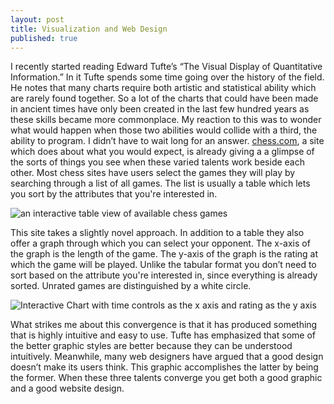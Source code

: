 ```yaml
---
layout: post
title: Visualization and Web Design
published: true
---
```

I recently started reading Edward Tufte&rsquo;s &ldquo;The Visual Display of
Quantitative Information.&rdquo; In it Tufte spends some time going over the
history of the field. He notes that many charts require both artistic and
statistical ability which are rarely found together. So a lot of the charts
that could have been made in ancient times have only been created in the last
few hundred years as these skills became more commonplace. My reaction to this
was to wonder what would happen when those two abilities would collide with a
third, the ability to program. I didn&rsquo;t have to wait long for an answer.
[chess.com][1], a site which does about what you would
expect, is already giving a a glimpse of the sorts of things you see when
these varied talents work beside each other. Most chess sites have users
select the games they will play by searching through a list of all games.
The list is usually a table which lets you sort by the attributes that you're
interested in.

![an interactive table view of available chess games][2]

This site takes a slightly novel approach. In addition to a table they also
offer a graph through which you can select your opponent. The x-axis of the
graph is the length of the game. The y-axis of the graph is the rating at which
the game will be played. Unlike the tabular format you don&rsquo;t need to sort
based on the attribute you're interested in, since everything is already
sorted. Unrated games are distinguished by a white circle.

![Interactive Chart with time controls as the x axis and rating as the y axis][3]

What strikes me about this convergence is that it has produced something that
is highly intuitive and easy to use. Tufte has emphasized that some of
the better graphic styles are better because they can be understood
intuitively. Meanwhile, many web designers have argued that a good design
doesn&rsquo;t make its users think. This graphic accomplishes the latter by
being the former. When these three talents converge you get both a good
graphic and a good website design.

[1]: https://chess.com/
[2]: https://lh6.googleusercontent.com/yOK8dZ4pyci7m_yhx08iTg2nFQGpNmqeb2jDMNJZZamWl1Ia5GyURhyB8cuL6P--wltsL7p0eAXwutSoM_68G_U_OJ3WAE5vvE3sps9ztm4W64o_4liH9e5INS8g3q4e
[3]: https://lh4.googleusercontent.com/Pa1pZjFWgrtTCpqXbCZBV8QPYLdiLuTYjJWXqp5fYjHqSHBx0fDlpSSr9rvXkB9Zr-BZxZv7vwMSwcl05tldY5OwfldGmMEY4LXzRaXmyNsIuaCWULpToD8K_bSoZcf3
